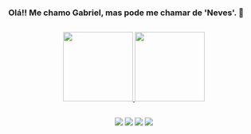 ### Olá!! Me chamo Gabriel, mas pode me chamar de 'Neves'. 🥶
##

<div align="center">
  <a href="https://github.com/nevessgabriel">
<img height="140em" src="https://github-readme-stats.vercel.app/api?username=nevessgabriel&show_icons=true&theme=midnight-purple&include_all_commits=true&count_private=true"/>
<img height="140em" src="https://github-readme-stats.vercel.app/api/top-langs/?username=nevessgabriel&layout=compact&langs_count=7&theme=midnight-purple"/>
</div>

##

<div align="center">
  <a href="https://www.instagram.com/nevessgabriel/" target="_blank"><img src="https://img.shields.io/badge/-Instagram-%23E4405F?style=for-the-badge&logo=instagram&logoColor=white" target="_blank"></a> 
  <a href = "mailto:gabrielnacosta@outlook.com"><img src="https://img.shields.io/badge/Microsoft_Outlook-0078D4?style=for-the-badge&logo=microsoft-outlook&logoColor=white" target="_blank"></a>
  <a href="https://www.linkedin.com/in/gabrielnevesalves/" target="_blank"><img src="https://img.shields.io/badge/-LinkedIn-%230077B5?style=for-the-badge&logo=linkedin&logoColor=white" target="_blank"></a> 
  <a href="https://open.spotify.com/user/x5y8epyv9dxvhit8szyhg05r7?si=79deff40363a475a" target="_blank"><img src="https://img.shields.io/badge/Spotify-1ED760?style=for-the-badge&logo=spotify&logoColor=white" target="_blank"></a>
